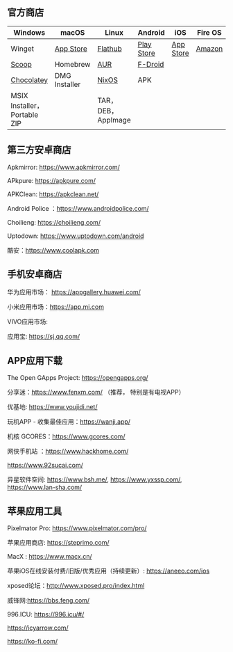 ## 官方商店

| Windows                                        | macOS                               | Linux                             | Android                               | iOS                                 | Fire OS                          |
| ---------------------------------------------- | ----------------------------------- | --------------------------------- | ------------------------------------- | ----------------------------------- | -------------------------------- |
| Winget                                         | [App Store](https://apps.apple.com) | [Flathub](https://flathub.org)    | [Play Store](https://play.google.com) | [App Store](https://apps.apple.com) | [Amazon](https://www.amazon.com) |
| [Scoop](https://scoop.sh)                      | Homebrew                            | [AUR](https://aur.archlinux.org)  | [F-Droid](https://f-droid.org)        |                                     |                                  |
| [Chocolatey](https://community.chocolatey.org) | DMG Installer                       | [NixOS](https://search.nixos.org) | APK                                   |                                     |                                  |
| MSIX Installer，Portable ZIP                   |                                     | TAR，DEB，AppImage                |                                       |                                     |                                  |

## 第三方安卓商店

Apkmirror: https://www.apkmirror.com/

APkpure: https://apkpure.com/

APKClean: https://apkclean.net/

Android Police ：https://www.androidpolice.com/

Choilieng: https://choilieng.com/

Uptodown: https://www.uptodown.com/android

酷安：https://www.coolapk.com

## 手机安卓商店

华为应用市场： https://appgallery.huawei.com/

小米应用市场：https://app.mi.com

 VIVO应用市场: 

应用宝: https://sj.qq.com/

## APP应用下载

The Open GApps Project: https://opengapps.org/



分享迷：https://www.fenxm.com/ （推荐， 特别是有电视APP）

优基地: https://www.youjidi.net/

玩机APP - 收集最佳应用：https://wanji.app/

机核 GCORES：https://www.gcores.com/

网侠手机站 ：https://www.hackhome.com/

https://www.92sucai.com/

异星软件空间: https://www.bsh.me/, https://www.yxssp.com/, https://www.lan-sha.com/

## 苹果应用工具

Pixelmator Pro: https://www.pixelmator.com/pro/

苹果应用商店: https://steprimo.com/

MacX : https://www.macx.cn/

苹果iOS在线安装付费/旧版/优秀应用（持续更新）: https://aneeo.com/ios

xposed论坛：http://www.xposed.pro/index.html

威锋网:https://bbs.feng.com/

996.ICU: https://996.icu/#/

https://icyarrow.com/

https://ko-fi.com/